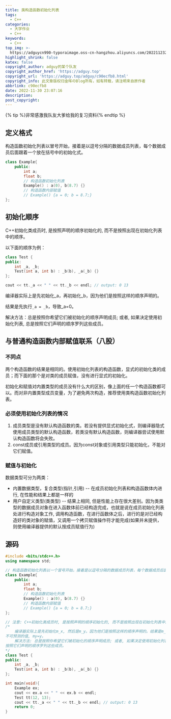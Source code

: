 ```yaml
---
title: 类构造函数初始化列表
tags:
  - C++
categories:
  - 大学作业
  - C++
keywords:
  - C++
top_img: >-
  https://adguycn990-typoraimage.oss-cn-hangzhou.aliyuncs.com/202211232358703.webp
highlight_shrink: false
katex: false
copyright_author: adguy的某个队友
copyright_author_href: 'https://adguy.top'
copyright_url: 'https://adguy.top/adguy/c90ecfb8.html'
copyright_info: 此文章版权归金晖のBlog所有，如有转载，请注明来自原作者
abbrlink: c90ecfb8
date: 2022-11-30 23:07:16
description:
post_copyright:
---
```


{% tip %}非常感激我队友大爹给我的复习资料{% endtip %}

## 定义格式

构造函数初始化列表以冒号开始，接着是以逗号分隔的数据成员列表，每个数据成员后面跟着一个放在括号中的初始化式。

```cpp
class Example{
    public:
        int a;
        float b;
        // 构造函数初始化列表
        Example() : a(0), b(8.7) {}
        // 构造函数内部赋值
        // Example() {a = 0; b = 8.7;}
};
```

## 初始化顺序

C++初始化类成员时, 是按照声明的顺序初始化的, 而不是按照出现在初始化列表中的顺序。

以下面的顺序为例：

```cpp
class Test {
public:
    int _a, _b;
    Test(int a, int b) : _b(b), _a(_b) {}
};

cout << tt._a << " " << tt._b << endl; // output: 0 13
```

编译器实际上是先初始化_a，再初始化\_b，因为他们是按照这样的顺序声明的。

结果是先执行`_a = _b`，导致\_a=0。

解决方法：总是按照你希望它们被初始化的顺序声明成员; 或者, 如果决定使用初始化列表, 总是按照它们声明的顺序罗列这些成员。

## 与普通构造函数内部赋值联系（八股）

### 不同点

两个构造函数的结果是相同的。使用初始化列表的构造函数，显式的初始化类的成员；而下面的那个是对类的成员赋值，没有进行显式的初始化。

初始化和赋值对内置类型的成员没有什么大的区别，像上面的任一个构造函数都可以。而对非内置类型成员变量，为了避免两次构造，推荐使用类构造函数初始化列表。

### 必须使用初始化列表的情况

1. 成员类型是没有默认构造函数的类。若没有提供显式初始化式，则编译器隐式使用成员类型的默认构造函数，若类没有默认构造函数，则编译器尝试使用默认构造函数将会失败。
2. const成员或引用类型的成员。因为const对象或引用类型只能初始化，不能对它们赋值。

### 赋值与初始化

数据类型可分为两类：

- 内置数据类型，复合类型(指针,引用) -- 在成员初始化列表和构造函数体内进行, 在性能和结果上都是一样的
- 用户自定义类型(类类型) -- 结果上相同, 但是性能上存在很大差别。因为类类型的数据成员对象在进入函数体前已经构造完成，也就是说在成员初始化列表处进行构造对象工作, 调用构造函数，在进行函数体之后，进行的是对已经构造好的类对象的赋值，又调用一个拷贝赋值操作符才能完成(如果并未提供，则使用编译器提供的默认按成员赋值行为)

## 源码

```cpp
#include <bits/stdc++.h>
using namespace std;

// 构造函数初始化列表以一个冒号开始，接着是以逗号分隔的数据成员列表，每个数据成员后面跟着一个放在括号中的初始化式。
class Example{
    public:
        int a;
        float b;
        // 构造函数初始化列表
        Example() : a(0), b(8.7) {}
        // 构造函数内部赋值
        // Example() {a = 0; b = 8.7;}
};

// 注意: C++初始化类成员时, 是按照声明的顺序初始化的, 而不是按照出现在初始化列表中的顺序。
/*
    编译器实际上是先初始化m_x, 然后是m_y。因为他们是按照这样的顺序声明的。结果是m_x将有一个
不可预测的值, my=y。
    解决方法: 总是按照你希望它们被初始化的顺序声明成员; 或者, 如果决定使用初始化列表, 总是
按照它们声明的顺序罗列这些成员。
*/
class Test {
public:
    int _a, _b;
    Test(int a, int b) : _b(b), _a(_b) {}
};

int main(void){
    Example ex;
    cout << ex.a << " " << ex.b << endl;
    Test tt(12, 13);
    cout << tt._a << " " << tt._b << endl; // output: 0 13
    return 0;
}
```

